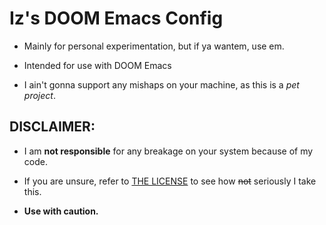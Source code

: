 # Iz's DOOM Emacs Config 

- Mainly for personal experimentation, but if ya wantem, use em.

- Intended for use with DOOM Emacs

- I ain't gonna support any mishaps on your machine, as this is a *pet project*.

## DISCLAIMER:

- I am **not responsible** for any breakage on your system because of my code.

- If you are unsure, refer to [THE LICENSE](LICENSE.txt) to see how ~~not~~ seriously I take this.

- **Use with caution.**
